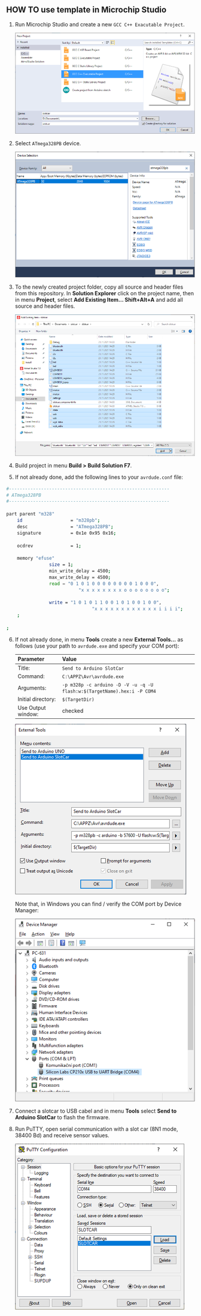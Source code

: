 ## HOW TO use template in Microchip Studio

1. Run Microchip Studio and create a new `GCC C++ Exacutable Project`.

   ![Microchip Studio new project](images/new_project_type.png)

2. Select `ATmega328PB` device.

   ![Microchip Studio device](images/new_project_device.png)

3. To the newly created project folder, copy all source and header files from this repository. In **Solution Explorer** click on the project name, then in menu **Project**, select **Add Existing Item... Shift+Alt+A** and add all source and header files.

   ![Microchip Studio add items](images/new_project_add_items.png)

4. Build project in menu **Build > Build Solution F7**. 

5. If not already done, add the following lines to your `avrdude.conf` file:

```bash
#------------------------------------------------------------
# ATmega328PB
#------------------------------------------------------------

part parent "m328"
    id                  = "m328pb";
    desc                = "ATmega328PB";
    signature           = 0x1e 0x95 0x16;

    ocdrev              = 1;
        
    memory "efuse"
                size = 1;
                min_write_delay = 4500;
                max_write_delay = 4500;
                read = "0 1 0 1 0 0 0 0 0 0 0 0 1 0 0 0",
                           "x x x x x x x x o o o o o o o o";

                write = "1 0 1 0 1 1 0 0 1 0 1 0 0 1 0 0",
                                "x x x x x x x x x x x x i i i i";
    ;
        
;
```

6. If not already done, in menu **Tools** create a new **External Tools...** as follows (use your path to `avrdude.exe` and specify your COM port):

   | Parameter | Value |
   | :-- | :-- |
   | Title: | `Send to Arduino SlotCar`
   | Command: | `C:\APPZ\Avr\avrdude.exe`
   | Arguments: | `-p m328p -c arduino -D -V -u -q -U flash:w:$(TargetName).hex:i -P COM4`
   | Initial directory: | `$(TargetDir)`
   | Use Output window: | checked

   ![Set external tool](../../install/images/microchip_studio_config_avrdude.png)

   Note that, in Windows you can find / verify the COM port by Device Manager:

   ![Get COM port value](images/win_get_com_port.png)

7. Connect a slotcar to USB cabel and in menu **Tools** select **Send to Arduino SlotCar** to flash the firmware.

8. Run PuTTY, open serial communication with a slot car (8N1 mode, 38400 Bd) and receive sensor values.

   ![Configure PuTTY](../../install/images/putty_config_serial.png)
